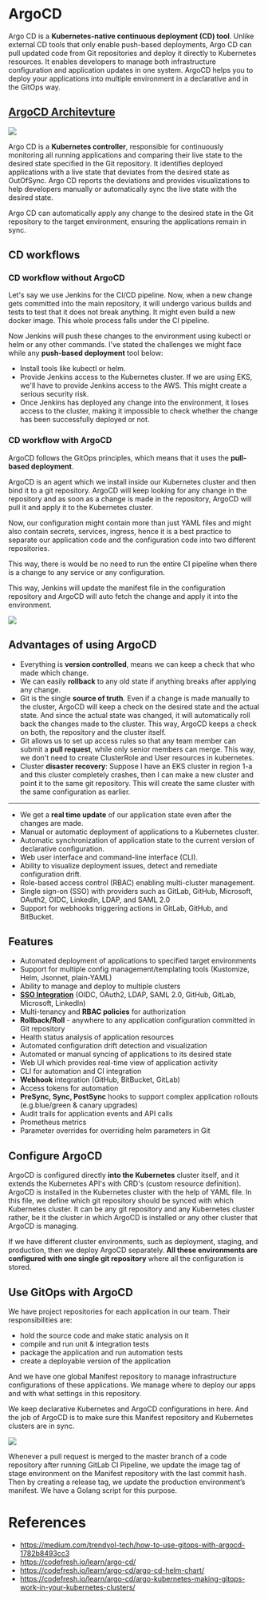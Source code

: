 # ArgoCD

Argo CD is a **Kubernetes-native continuous deployment (CD) tool**. Unlike external CD tools that only enable push-based deployments, Argo CD can pull updated code from Git repositories and deploy it directly to Kubernetes resources. It enables developers to manage both infrastructure configuration and application updates in one system. ArgoCD helps you to deploy your applications into multiple environment in a declarative and in the GitOps way.

## [ArgoCD Architevture](https://argo-cd.readthedocs.io/en/stable/operator-manual/architecture/)

![](./assets/argocd-architecture.webp)

Argo CD is a **Kubernetes controller**, responsible for continuously monitoring all running applications and comparing their live state to the desired state specified in the Git repository. It identifies deployed applications with a live state that deviates from the desired state as OutOfSync. Argo CD reports the deviations and provides visualizations to help developers manually or automatically sync the live state with the desired state. 

Argo CD can automatically apply any change to the desired state in the Git repository to the target environment, ensuring the applications remain in sync. 

## CD workflows

### CD workflow without ArgoCD

Let's say we use Jenkins for the CI/CD pipeline. Now, when a new change gets committed into the main repository, it will undergo various builds and tests to test that it does not break anything. It might even build a new docker image. This whole process falls under the CI pipeline.

Now Jenkins will push these changes to the environment using kubectl or helm or any other commands. I've stated the challenges we might face while any **push-based deployment** tool below:

- Install tools like kubectl or helm.
- Provide Jenkins access to the Kubernetes cluster. If we are using EKS, we'll have to provide Jenkins access to the AWS. This might create a serious security risk.
- Once Jenkins has deployed any change into the environment, it loses access to the cluster, making it impossible to check whether the change has been successfully deployed or not.

### CD workflow with ArgoCD

ArgoCD follows the GitOps principles, which means that it uses the **pull-based deployment**.

ArgoCD is an agent which we install inside our Kubernetes cluster and then bind it to a git repository. ArgoCD will keep looking for any change in the repository and as soon as a change is made in the repository, ArgoCD will pull it and apply it to the Kubernetes cluster.

Now, our configuration might contain more than just YAML files and might also contain secrets, services, ingress, hence it is a best practice to separate our application code and the configuration code into two different repositories.

This way, there is would be no need to run the entire CI pipeline when there is a change to any service or any configuration.

This way, Jenkins will update the manifest file in the configuration repository and ArgoCD will auto fetch the change and apply it into the environment.

![](./assets/states.png)

## Advantages of using ArgoCD

- Everything is **version controlled**, means we can keep a check that who made which change.
- We can easily **rollback** to any old state if anything breaks after applying any change.
- Git is the single **source of truth**. Even if a change is made manually to the cluster, ArgoCD will keep a check on the desired state and the actual state. And since the actual state was changed, it will automatically roll back the changes made to the cluster. This way, ArgoCD keeps a check on both, the repository and the cluster itself.
- Git allows us to set up access rules so that any team member can submit a **pull request**, while only senior members can merge. This way, we don't need to create ClusterRole and User resources in kubernetes.
- Cluster **disaster recovery**: Suppose I have an EKS cluster in region 1-a and this cluster completely crashes, then I can make a new cluster and point it to the same git repository. This will create the same cluster with the same configuration as earlier.

---

- We get a **real time update** of our application state even after the changes are made.
- Manual or automatic deployment of applications to a Kubernetes cluster.
- Automatic synchronization of application state to the current version of declarative configuration.
- Web user interface and command-line interface (CLI).
- Ability to visualize deployment issues, detect and remediate configuration drift.
- Role-based access control (RBAC) enabling multi-cluster management.
- Single sign-on (SSO) with providers such as GitLab, GitHub, Microsoft, OAuth2, OIDC, LinkedIn, LDAP, and SAML 2.0
- Support for webhooks triggering actions in GitLab, GitHub, and BitBucket.

## Features

- Automated deployment of applications to specified target environments
- Support for multiple config management/templating tools (Kustomize, Helm, Jsonnet, plain-YAML)
- Ability to manage and deploy to multiple clusters
- **[SSO Integration](https://argo-cd.readthedocs.io/en/stable/operator-manual/user-management/)** (OIDC, OAuth2, LDAP, SAML 2.0, GitHub, GitLab, Microsoft, LinkedIn)
- Multi-tenancy and **RBAC policies** for authorization
- **Rollback/Roll** - anywhere to any application configuration committed in Git repository
- Health status analysis of application resources
- Automated configuration drift detection and visualization
- Automated or manual syncing of applications to its desired state
- Web UI which provides real-time view of application activity
- CLI for automation and CI integration
- **Webhook** integration (GitHub, BitBucket, GitLab)
- Access tokens for automation
- **PreSync, Sync, PostSync** hooks to support complex application rollouts (e.g.blue/green & canary upgrades)
- Audit trails for application events and API calls
- Prometheus metrics
- Parameter overrides for overriding helm parameters in Git

## Configure ArgoCD

ArgoCD is configured directly **into the Kubernetes** cluster itself, and it extends the Kubernetes API's with CRD's (custom resource definition). ArgoCD is installed in the Kubernetes cluster with the help of YAML file. In this file, we define which git repository should be synced with which Kubernetes cluster. It can be any git repository and any Kubernetes cluster rather, be it the cluster in which ArgoCD is installed or any other cluster that ArgoCD is managing.

If we have different cluster environments, such as deployment, staging, and production, then we deploy ArgoCD separately. **All these environments are configured with one single git repository** where all the configuration is stored.

## Use GitOps with ArgoCD

We have project repositories for each application in our team. Their responsibilities are:

- hold the source code and make static analysis on it
- compile and run unit & integration tests
- package the application and run automation tests
- create a deployable version of the application

And we have one global Manifest repository to manage infrastructure configurations of these applications. We manage where to deploy our apps and with what settings in this repository.

We keep declarative Kubernetes and ArgoCD configurations in here. And the job of ArgoCD is to make sure this Manifest repository and Kubernetes clusters are in sync.

![](./assets/argocd.webp)

Whenever a pull request is merged to the master branch of a code repository after running GitLab CI Pipeline, we update the image tag of stage environment on the Manifest repository with the last commit hash. Then by creating a release tag, we update the production environment’s manifest. We have a Golang script for this purpose.

# References

- https://medium.com/trendyol-tech/how-to-use-gitops-with-argocd-1782b8493cc3
- https://codefresh.io/learn/argo-cd/
- https://codefresh.io/learn/argo-cd/argo-cd-helm-chart/
- https://codefresh.io/learn/argo-cd/argo-kubernetes-making-gitops-work-in-your-kubernetes-clusters/
